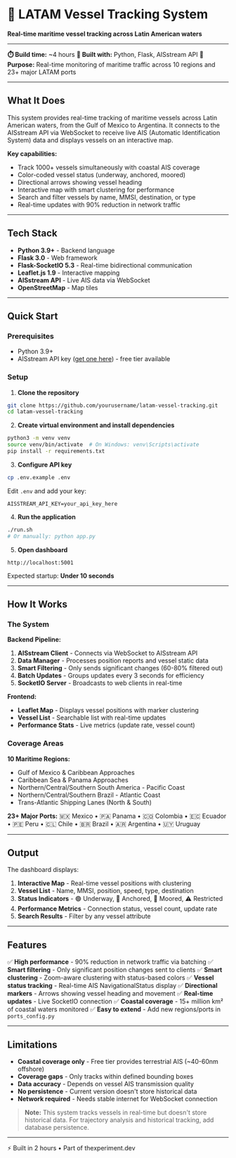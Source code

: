# 🚢 LATAM Vessel Tracking System

**Real-time maritime vessel tracking across Latin American waters**

---

**⏱️ Build time:** ~4 hours
**🤖 Built with:** Python, Flask, AISstream API
**🎯 Purpose:** Real-time monitoring of maritime traffic across 10 regions and 23+ major LATAM ports

---

## What It Does

This system provides real-time tracking of maritime vessels across Latin American waters, from the Gulf of Mexico to Argentina. It connects to the AISstream API via WebSocket to receive live AIS (Automatic Identification System) data and displays vessels on an interactive map.

**Key capabilities:**
- Track 1000+ vessels simultaneously with coastal AIS coverage
- Color-coded vessel status (underway, anchored, moored)
- Directional arrows showing vessel heading
- Interactive map with smart clustering for performance
- Search and filter vessels by name, MMSI, destination, or type
- Real-time updates with 90% reduction in network traffic

---

## Tech Stack

- **Python 3.9+** - Backend language
- **Flask 3.0** - Web framework
- **Flask-SocketIO 5.3** - Real-time bidirectional communication
- **Leaflet.js 1.9** - Interactive mapping
- **AISstream API** - Live AIS data via WebSocket
- **OpenStreetMap** - Map tiles

---

## Quick Start

### Prerequisites

- Python 3.9+
- AISstream API key ([get one here](https://aisstream.io)) - free tier available

### Setup

1. **Clone the repository**
```bash
git clone https://github.com/yourusername/latam-vessel-tracking.git
cd latam-vessel-tracking
```

2. **Create virtual environment and install dependencies**
```bash
python3 -m venv venv
source venv/bin/activate  # On Windows: venv\Scripts\activate
pip install -r requirements.txt
```

3. **Configure API key**
```bash
cp .env.example .env
```

Edit `.env` and add your key:
```
AISSTREAM_API_KEY=your_api_key_here
```

4. **Run the application**
```bash
./run.sh
# Or manually: python app.py
```

5. **Open dashboard**
```
http://localhost:5001
```

Expected startup: **Under 10 seconds**

---

## How It Works

### The System

**Backend Pipeline:**
1. **AISstream Client** - Connects via WebSocket to AISstream API
2. **Data Manager** - Processes position reports and vessel static data
3. **Smart Filtering** - Only sends significant changes (60-80% filtered out)
4. **Batch Updates** - Groups updates every 3 seconds for efficiency
5. **SocketIO Server** - Broadcasts to web clients in real-time

**Frontend:**
- **Leaflet Map** - Displays vessel positions with marker clustering
- **Vessel List** - Searchable list with real-time updates
- **Performance Stats** - Live metrics (update rate, vessel count)

### Coverage Areas

**10 Maritime Regions:**
- Gulf of Mexico & Caribbean Approaches
- Caribbean Sea & Panama Approaches
- Northern/Central/Southern South America - Pacific Coast
- Northern/Central/Southern Brazil - Atlantic Coast
- Trans-Atlantic Shipping Lanes (North & South)

**23+ Major Ports:**
🇲🇽 Mexico • 🇵🇦 Panama • 🇨🇴 Colombia • 🇪🇨 Ecuador • 🇵🇪 Peru • 🇨🇱 Chile • 🇧🇷 Brazil • 🇦🇷 Argentina • 🇺🇾 Uruguay

---

## Output

The dashboard displays:

1. **Interactive Map** - Real-time vessel positions with clustering
2. **Vessel List** - Name, MMSI, position, speed, type, destination
3. **Status Indicators** - 🟢 Underway, 🔵 Anchored, 🔴 Moored, ⚠️ Restricted
4. **Performance Metrics** - Connection status, vessel count, update rate
5. **Search Results** - Filter by any vessel attribute

---

## Features

✅ **High performance** - 90% reduction in network traffic via batching
✅ **Smart filtering** - Only significant position changes sent to clients
✅ **Smart clustering** - Zoom-aware clustering with status-based colors
✅ **Vessel status tracking** - Real-time AIS NavigationalStatus display
✅ **Directional markers** - Arrows showing vessel heading and movement
✅ **Real-time updates** - Live SocketIO connection
✅ **Coastal coverage** - 15+ million km² of coastal waters monitored
✅ **Easy to extend** - Add new regions/ports in `ports_config.py`

---

## Limitations

- **Coastal coverage only** - Free tier provides terrestrial AIS (~40-60nm offshore)
- **Coverage gaps** - Only tracks within defined bounding boxes
- **Data accuracy** - Depends on vessel AIS transmission quality
- **No persistence** - Current version doesn't store historical data
- **Network required** - Needs stable internet for WebSocket connection

> **Note:** This system tracks vessels in real-time but doesn't store historical data. For trajectory analysis and historical tracking, add database persistence.

---

⚡️ Built in 2 hours • Part of thexperiment.dev
